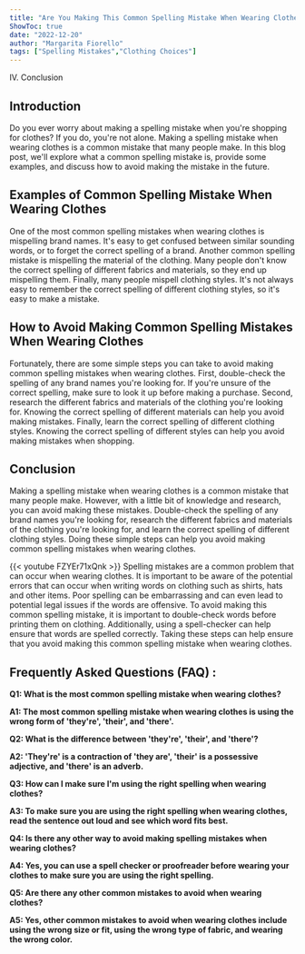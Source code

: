 ```yaml
---
title: "Are You Making This Common Spelling Mistake When Wearing Clothes?"
ShowToc: true 
date: "2022-12-20"
author: "Margarita Fiorello" 
tags: ["Spelling Mistakes","Clothing Choices"]
---
```

IV. Conclusion

## Introduction

Do you ever worry about making a spelling mistake when you're shopping for clothes? If you do, you're not alone. Making a spelling mistake when wearing clothes is a common mistake that many people make. In this blog post, we'll explore what a common spelling mistake is, provide some examples, and discuss how to avoid making the mistake in the future.

## Examples of Common Spelling Mistake When Wearing Clothes

One of the most common spelling mistakes when wearing clothes is mispelling brand names. It's easy to get confused between similar sounding words, or to forget the correct spelling of a brand. Another common spelling mistake is mispelling the material of the clothing. Many people don't know the correct spelling of different fabrics and materials, so they end up mispelling them. Finally, many people mispell clothing styles. It's not always easy to remember the correct spelling of different clothing styles, so it's easy to make a mistake.

## How to Avoid Making Common Spelling Mistakes When Wearing Clothes

Fortunately, there are some simple steps you can take to avoid making common spelling mistakes when wearing clothes. First, double-check the spelling of any brand names you're looking for. If you're unsure of the correct spelling, make sure to look it up before making a purchase. Second, research the different fabrics and materials of the clothing you're looking for. Knowing the correct spelling of different materials can help you avoid making mistakes. Finally, learn the correct spelling of different clothing styles. Knowing the correct spelling of different styles can help you avoid making mistakes when shopping.

## Conclusion

Making a spelling mistake when wearing clothes is a common mistake that many people make. However, with a little bit of knowledge and research, you can avoid making these mistakes. Double-check the spelling of any brand names you're looking for, research the different fabrics and materials of the clothing you're looking for, and learn the correct spelling of different clothing styles. Doing these simple steps can help you avoid making common spelling mistakes when wearing clothes.

{{< youtube FZYEr71xQnk >}} 
Spelling mistakes are a common problem that can occur when wearing clothes. It is important to be aware of the potential errors that can occur when writing words on clothing such as shirts, hats and other items. Poor spelling can be embarrassing and can even lead to potential legal issues if the words are offensive. To avoid making this common spelling mistake, it is important to double-check words before printing them on clothing. Additionally, using a spell-checker can help ensure that words are spelled correctly. Taking these steps can help ensure that you avoid making this common spelling mistake when wearing clothes.

## Frequently Asked Questions (FAQ) :
**Q1: What is the most common spelling mistake when wearing clothes?**

**A1: The most common spelling mistake when wearing clothes is using the wrong form of 'they're', 'their', and 'there'.**

**Q2: What is the difference between 'they're', 'their', and 'there'?**

**A2: 'They're' is a contraction of 'they are', 'their' is a possessive adjective, and 'there' is an adverb.**

**Q3: How can I make sure I'm using the right spelling when wearing clothes?**

**A3: To make sure you are using the right spelling when wearing clothes, read the sentence out loud and see which word fits best.**

**Q4: Is there any other way to avoid making spelling mistakes when wearing clothes?**

**A4: Yes, you can use a spell checker or proofreader before wearing your clothes to make sure you are using the right spelling.**

**Q5: Are there any other common mistakes to avoid when wearing clothes?**

**A5: Yes, other common mistakes to avoid when wearing clothes include using the wrong size or fit, using the wrong type of fabric, and wearing the wrong color.**





